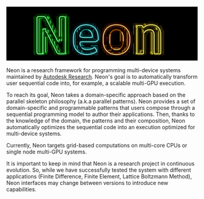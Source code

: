 ![Neon logo](logo/neonDarkLogo.jpg "Neon")

Neon is a research framework for programming multi-device systems maintained by [Autodesk Research](https://www.autodesk.com/research/overview). Neon's goal is to automatically transform user sequential code into, for example, a scalable multi-GPU execution.

To reach its goal, Neon takes a domain-specific approach based on the parallel skeleton philosophy (a.k.a parallel patterns). Neon provides a set of domain-specific and programmable patterns that users compose through a sequential programming model to author their applications. Then, thanks to the knowledge of the domain, the patterns and their composition, Neon automatically optimizes the sequential code into an execution optimized for multi-device systems.

Currently, Neon targets grid-based computations on multi-core CPUs or single node multi-GPU systems.

It is important to keep in mind that Neon is a research project in continuous evolution. So, while we have successfully tested the system with different applications (Finite Difference, Finite Element, Lattice Boltzmann Method), Neon interfaces may change between versions to introduce new capabilities.
